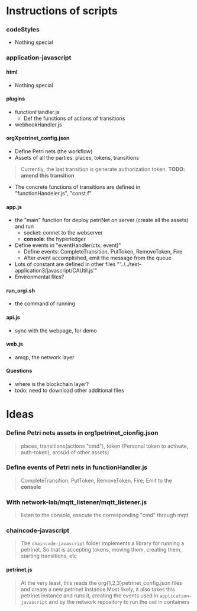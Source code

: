 # Instructions of scripts

### codeStyles
- Nothing special

### application-javascript
#### html
- Nothing special

#### plugins
- functionHandler.js
  - Def the functions of actions of transitions
- webhookHandler.js

#### **orgXpetrinet_config.json**
- Define Petri nets (the workflow)
- Assets of all the parties: places, tokens, transitions
> Currently, the last transition is generate authorization token. **TODO: amend this transition**

- The concrete functions of transitions are defined in "functionHandeler.js", "const f"

#### **app.js**
- the "main" function for deploy petriNet on server (create all the assets) and run
  + socket: connet to the webserver
  + **console**: the hyperledger
- Define events in "eventHandler(ctx, event)"
  - Define events: CompleteTransition, PutToken, RemoveToken, Fire
  - After event accomplished, emit the message from the queue
- Lots of constant are defined in other files "'../../test-application3/javascript/CAUtil.js'"
- Environmental files?

#### run_orgi.sh
- the command of running

#### api.js
- sync with the webpage, for demo

#### web.js
- amqp, the network layer

#### Questions
- where is the blockchain layer?
- todo: need to download other additional files

# Ideas
### Define Petri nets assets in org1petrinet_cionfig.json
> places, transitions(actions "cmd"), token (Personal token to activate, auth-token), arcs(id of other assets)

### Define events of Petri nets in functionHandler.js
> CompleteTransition, PutToken, RemoveToken, Fire; Emit to the **console**

### With network-lab/mqtt_listener/mqtt_listener.js
> listen to the console, execute the corresponding "cmd" through mqtt

### chaincode-javascript
> The `chaincode-javascript` folder implements a library for running a petrinet. So that is accepting tokens, moving them, creating them, starting transitions, etc

#### petrinet.js
> At the very least, this reads the org{1,2,3}petrinet_config.json files and create a new petrinet instance
> Most likely, it also takes this petrinet instance and runs it, creating the events used in `application-javascript` and by the network repository to run the `cmd` in containers
